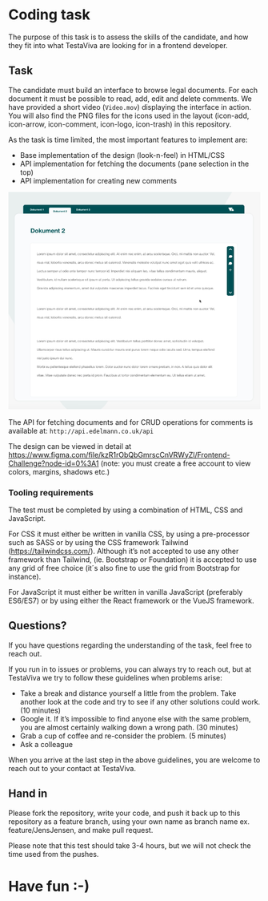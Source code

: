 # Coding task

The purpose of this task is to assess the skills of the candidate, and how they fit into what TestaViva are looking for 
in a frontend developer.

## Task
The candidate must build an interface to browse legal documents. For each document it must be possible to read, add, 
edit and delete comments. We have provided a short video (`Video.mov`) displaying the interface in action. You will 
also find the PNG files for the icons used in the layout (icon-add, icon-arrow, icon-comment, icon-logo, icon-trash) in 
this repository.

As the task is time limited, the most important features to implement are:
-	Base implementation of the design (look-n-feel) in HTML/CSS 
-	API implementation for fetching the documents (pane selection in the top)
-	API implementation for creating new comments

 ![Image of the document overview](/interface.png)

The API for fetching documents and for CRUD operations for comments is available at: `http://api.edelmann.co.uk/api`

The design can be viewed in detail at https://www.figma.com/file/kzR1rObQbGmrscCnVRWyZl/Frontend-Challenge?node-id=0%3A1 
(note: you must create a free account to view colors, margins, shadows etc.)

### Tooling requirements
The test must be completed by using a combination of HTML, CSS and JavaScript.

For CSS it must either be written in vanilla CSS, by using a pre-processor such as SASS or by using the CSS framework 
Tailwind (https://tailwindcss.com/).
Although it’s not accepted to use any other framework than Tailwind, (ie. Bootstrap or Foundation) it is accepted to use 
any grid of free choice (it´s also fine to use the grid from Bootstrap for instance).

For JavaScript it must either be written in vanilla JavaScript (preferably ES6/ES7) or by using either the React 
framework or the VueJS framework.
 
## Questions?
If you have questions regarding the understanding of the task, feel free to reach out.

If you run in to issues or problems, you can always try to reach out, but at TestaViva we try to follow these 
guidelines when problems arise:

-	Take a break and distance yourself a little from the problem. Take another look at the code and try to see if any 
other solutions could work. (10 minutes)
-	Google it. If it’s impossible to find anyone else with the same problem, you are almost certainly walking down a 
wrong path. (30 minutes)
-	Grab a cup of coffee and re-consider the problem. (5 minutes)
-	Ask a colleague 

When you arrive at the last step in the above guidelines, you are welcome to reach out to your contact at TestaViva.

## Hand in 

Please fork the repository, write your code, and push it back up to this repository as a feature branch, using your own name as branch name ex. feature/JensJensen, and make pull request.

Please note that this test should take 3-4 hours, but we will not check the time used from the pushes.

# Have fun :-)

